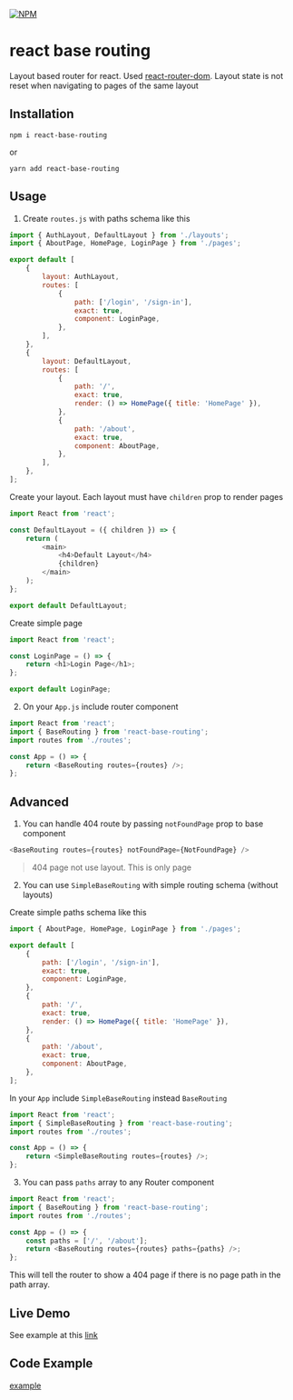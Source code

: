 [![NPM](https://img.shields.io/npm/v/react-base-routing.svg)](https://www.npmjs.com/package/react-base-routing)

# react base routing

Layout based router for react. Used [react-router-dom](https://www.npmjs.com/package/react-router-dom). Layout state is not reset when navigating to pages of the same layout

## Installation

```
npm i react-base-routing
```

or

```
yarn add react-base-routing
```

## Usage

1. Create `routes.js` with paths schema like this

```js
import { AuthLayout, DefaultLayout } from './layouts';
import { AboutPage, HomePage, LoginPage } from './pages';

export default [
    {
        layout: AuthLayout,
        routes: [
            {
                path: ['/login', '/sign-in'],
                exact: true,
                component: LoginPage,
            },
        ],
    },
    {
        layout: DefaultLayout,
        routes: [
            {
                path: '/',
                exact: true,
                render: () => HomePage({ title: 'HomePage' }),
            },
            {
                path: '/about',
                exact: true,
                component: AboutPage,
            },
        ],
    },
];
```

Create your layout. Each layout must have `children` prop to render pages

```js
import React from 'react';

const DefaultLayout = ({ children }) => {
    return (
        <main>
            <h4>Default Layout</h4>
            {children}
        </main>
    );
};

export default DefaultLayout;
```

Create simple page

```js
import React from 'react';

const LoginPage = () => {
    return <h1>Login Page</h1>;
};

export default LoginPage;
```

2. On your `App.js` include router component

```js
import React from 'react';
import { BaseRouting } from 'react-base-routing';
import routes from './routes';

const App = () => {
    return <BaseRouting routes={routes} />;
};
```

## Advanced

1. You can handle 404 route by passing `notFoundPage` prop to base component

```js
<BaseRouting routes={routes} notFoundPage={NotFoundPage} />
```

> 404 page not use layout. This is only page

2. You can use `SimpleBaseRouting` with simple routing schema (without layouts)

Create simple paths schema like this

```js
import { AboutPage, HomePage, LoginPage } from './pages';

export default [
    {
        path: ['/login', '/sign-in'],
        exact: true,
        component: LoginPage,
    },
    {
        path: '/',
        exact: true,
        render: () => HomePage({ title: 'HomePage' }),
    },
    {
        path: '/about',
        exact: true,
        component: AboutPage,
    },
];
```

In your `App` include `SimpleBaseRouting` instead `BaseRouting`

```js
import React from 'react';
import { SimpleBaseRouting } from 'react-base-routing';
import routes from './routes';

const App = () => {
    return <SimpleBaseRouting routes={routes} />;
};
```

3. You can pass `paths` array to any Router component

```js
import React from 'react';
import { BaseRouting } from 'react-base-routing';
import routes from './routes';

const App = () => {
    const paths = ['/', '/about'];
    return <BaseRouting routes={routes} paths={paths} />;
};
```

This will tell the router to show a 404 page if there is no page path in the path array.

## Live Demo

See example at this
[link](https://react-base-routing.vercel.app/)

## Code Example

[example](https://github.com/Aventhor/react-base-routing/tree/master/demo)
